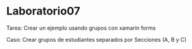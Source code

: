 # Laboratorio07
Tarea: Crear un ejemplo usando grupos con xamarin forms

Caso: Crear grupos de estudiantes separados por Secciones (A, B y C)

